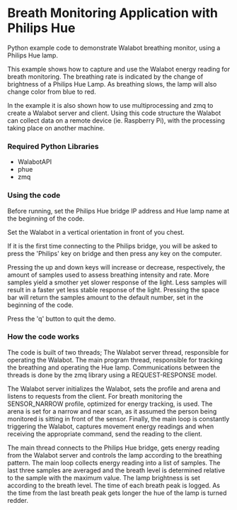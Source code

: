 # Breath Monitoring Application with Philips Hue

Python example code to demonstrate Walabot breathing monitor, using a Philips Hue lamp.

This example shows how to capture and use the Walabot energy reading for breath monitoring. The breathing rate is indicated by the change of brightness of a Philips Hue Lamp. As breathing slows, the lamp will also change color from blue to red.

In the example it is also shown how to use multiprocessing and zmq to create a Walabot server and client. Using this code structure the Walabot can collect data on a remote device (ie. Raspberry Pi), with the processing taking place on another machine.	

### Required Python Libraries

* WalabotAPI
* phue
* zmq

### Using the code

Before running, set the Philips Hue bridge IP address and Hue lamp name at the beginning of the code.

Set the Walabot in a vertical orientation in front of you chest. 

If it is the first time connecting to the Philips bridge, you will be asked to press the 'Philips' key on bridge and then press any key on the computer.

Pressing the up and down keys will increase or decrease, respectively, the amount of samples used to assess breathing intensity and rate. More samples yield a smother yet slower response of the light. Less samples will result in a faster yet less stable response of the light. Pressing the space bar will return the samples amount to the default number, set in the beginning of the code.

Press the 'q' button to quit the demo.

### How the code works

The code is built of two threads; The Walabot server thread, responsible for operating the Walabot. The main program thread, responsible for tracking the breathing and operating the Hue lamp. Communications between the threads is done by the zmq library using a REQUEST-RESPONSE model. 

The Walabot server initializes the Walabot, sets the profile and arena and listens to requests from the client. For breath monitoring the SENSOR_NARROW profile, optimized for energy tracking, is used. The arena is set for a narrow and near scan, as it assumed the person being monitored is sitting in front of the sensor. Finally, the main loop is constantly triggering the Walabot, captures movement energy readings and when receiving the appropriate command, send the reading to the client.

The main thread connects to the Philips Hue bridge, gets energy reading from the Walabot server and controls the lamp according to the breathing pattern. The main loop collects energy reading into a list of samples. The last three samples are averaged and the breath level is determined relative to the sample with the maximum value. The lamp brightness is set according to the breath level. The time of each breath peak is logged. As the time from the last breath peak gets longer the hue of the lamp is turned redder.   
